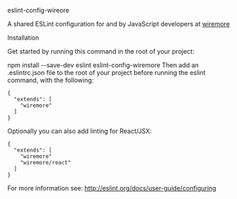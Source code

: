 eslint-config-wireore 

A shared ESLint configuration for and by JavaScript developers at [wiremore](https://www.wiremore.com)

Installation

Get started by running this command in the root of your project:

npm install --save-dev eslint eslint-config-wiremore
Then add an .eslintrc.json file to the root of your project before running the eslint command, with the following:

```
{
  "extends": [
    "wiremore"
  ]
}
```

Optionally you can also add linting for React/JSX:
```
{
  "extends": [
    "wiremore"
    "wiremore/react"
  ]
}
```

For more information see: http://eslint.org/docs/user-guide/configuring